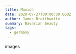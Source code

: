 ```yaml
---
title: Munich
date: 2020-07-27T00:00:00.000Z
author: James Braithwaite
summary: Bavarian beauty
tags:
  - germany
---
```

images